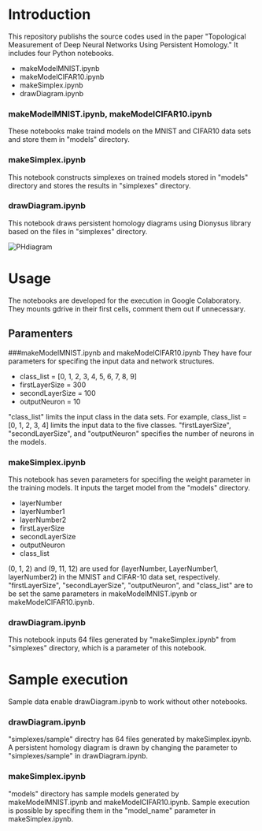 # Introduction
This repository publishs the source codes used in the paper "Topological Measurement of Deep Neural Networks Using Persistent Homology." It includes four Python notebooks. 
* makeModelMNIST.ipynb
* makeModelCIFAR10.ipynb
* makeSimplex.ipynb
* drawDiagram.ipynb

### makeModelMNIST.ipynb, makeModelCIFAR10.ipynb
These notebooks make traind models on the MNIST and CIFAR10 data sets and store them in "models" directory.

### makeSimplex.ipynb
This notebook constructs simplexes on trained models stored in "models" directory and stores the results in "simplexes" directory.

### drawDiagram.ipynb
This notebook draws persistent homology diagrams using Dionysus library based on the files in "simplexes" directory.

![PHdiagram](https://user-images.githubusercontent.com/61130343/75102558-beef6380-5630-11ea-8a13-94c985f92fe8.png)

# Usage
The notebooks are developed for the execution in Google Colaboratory. 
They mounts gdrive in their first cells, comment them out if unnecessary.

## Paramenters 

###makeModelMNIST.ipynb and makeModelCIFAR10.ipynb
They have four parameters for specifing the input data and network structures.
* class_list = [0, 1, 2, 3, 4, 5, 6, 7, 8, 9]
* firstLayerSize = 300
* secondLayerSize = 100
* outputNeuron = 10

"class_list" limits the input class in the data sets.
For example, class_list = [0, 1, 2, 3, 4] limits the input data to the five classes.
"firstLayerSize", "secondLayerSize", and "outputNeuron" specifies the number of neurons in the models.

### makeSimplex.ipynb
This notebook has seven parameters for specifing the weight parameter in the training models.
It inputs the target model from the "models" directory.
* layerNumber
* layerNumber1
* layerNumber2
* firstLayerSize
* secondLayerSize
* outputNeuron
* class_list

(0, 1, 2) and (9, 11, 12) are used for (layerNumber, LayerNumber1, layerNumber2) in the MNIST and CIFAR-10 data set, respectively.
"firstLayerSize", "secondLayerSize", "outputNeuron", and "class_list" are to be set the same parameters in makeModelMNIST.ipynb or makeModelCIFAR10.ipynb.

### drawDiagram.ipynb
This notebook inputs 64 files generated by "makeSimplex.ipynb" from "simplexes" directory, which is a parameter of this notebook.

# Sample execution
Sample data enable drawDiagram.ipynb to work without other notebooks.
### drawDiagram.ipynb
"simplexes/sample" directry has 64 files generated by makeSimplex.ipynb.
A persistent homology diagram is drawn by changing the parameter to "simplexes/sample" in drawDiagram.ipynb.

### makeSimplex.ipynb
"models" directory has sample models generated by makeModelMNIST.ipynb and makeModelCIFAR10.ipynb.
Sample execution is possible by specifing them in the "model_name" parameter in makeSimplex.ipynb.

